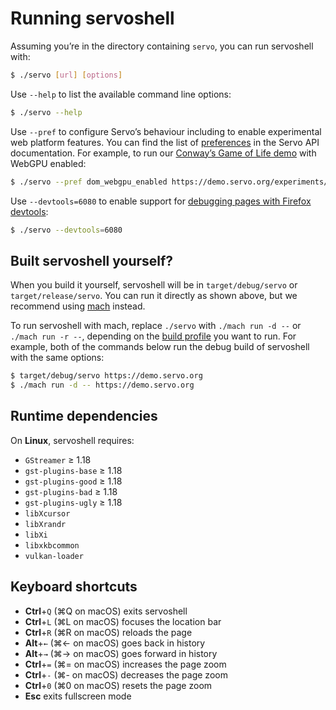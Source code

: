 # Running servoshell

Assuming you’re in the directory containing `servo`, you can run servoshell with:

```sh
$ ./servo [url] [options]
```

Use `--help` to list the available command line options:

```sh
$ ./servo --help
```

Use `--pref` to configure Servo’s behaviour including to enable experimental web platform features.
You can find the list of [preferences] in the Servo API documentation.
For example, to run our [Conway’s Game of Life demo](https://demo.servo.org/experiments/webgpu-game-of-life/) with WebGPU enabled:

[preferences]: https://doc.servo.org/servo_config/prefs/struct.Preferences.html

```sh
$ ./servo --pref dom_webgpu_enabled https://demo.servo.org/experiments/webgpu-game-of-life/
```

Use `--devtools=6080` to enable support for [debugging pages with Firefox devtools](hacking/using-devtools.md):

```sh
$ ./servo --devtools=6080
```

## Built servoshell yourself?

When you build it yourself, servoshell will be in `target/debug/servo` or `target/release/servo`.
You can run it directly as shown above, but we recommend using [mach](hacking/mach.md) instead.

To run servoshell with mach, replace `./servo` with `./mach run -d --` or `./mach run -r --`, depending on the [build profile](hacking/building-servo.md) you want to run.
For example, both of the commands below run the debug build of servoshell with the same options:

```sh
$ target/debug/servo https://demo.servo.org
$ ./mach run -d -- https://demo.servo.org
```

## Runtime dependencies

On **Linux**, servoshell requires:

* `GStreamer` ≥ 1.18
* `gst-plugins-base` ≥ 1.18
* `gst-plugins-good` ≥ 1.18
* `gst-plugins-bad` ≥ 1.18
* `gst-plugins-ugly` ≥ 1.18
* `libXcursor`
* `libXrandr`
* `libXi`
* `libxkbcommon`
* `vulkan-loader`

## Keyboard shortcuts

- **Ctrl**+`Q` (⌘Q on macOS) exits servoshell
- **Ctrl**+`L` (⌘L on macOS) focuses the location bar
- **Ctrl**+`R` (⌘R on macOS) reloads the page
- **Alt**+`←` (⌘← on macOS) goes back in history
- **Alt**+`→` (⌘→ on macOS) goes forward in history
- **Ctrl**+`=` (⌘= on macOS) increases the page zoom
- **Ctrl**+`-` (⌘- on macOS) decreases the page zoom
- **Ctrl**+`0` (⌘0 on macOS) resets the page zoom
- **Esc** exits fullscreen mode
